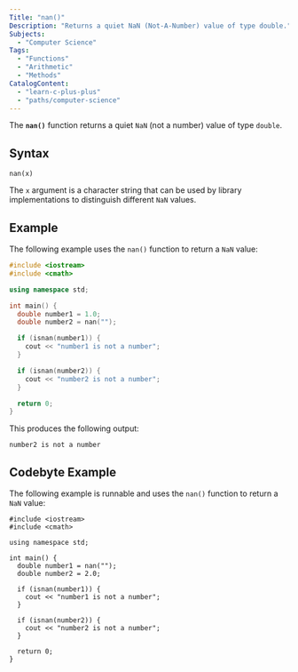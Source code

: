```yaml
---
Title: "nan()"
Description: "Returns a quiet NaN (Not-A-Number) value of type double."
Subjects:
  - "Computer Science"
Tags:
  - "Functions"
  - "Arithmetic"
  - "Methods"
CatalogContent:
  - "learn-c-plus-plus"
  - "paths/computer-science"
---
```


The **`nan()`** function returns a quiet `NaN` (not a number) value of type `double`.

## Syntax

```pseudo
nan(x)
```

The `x` argument is a character string that can be used by library implementations to distinguish different `NaN` values.

## Example

The following example uses the `nan()` function to return a `NaN` value:

```cpp
#include <iostream>
#include <cmath>

using namespace std;

int main() {
  double number1 = 1.0;
  double number2 = nan("");

  if (isnan(number1)) {
    cout << "number1 is not a number";
  }

  if (isnan(number2)) {
    cout << "number2 is not a number";
  }

  return 0;
}
```

This produces the following output:

```shell
number2 is not a number
```

## Codebyte Example

The following example is runnable and uses the `nan()` function to return a `NaN` value:

```codebyte/cpp
#include <iostream>
#include <cmath>

using namespace std;

int main() {
  double number1 = nan("");
  double number2 = 2.0;

  if (isnan(number1)) {
    cout << "number1 is not a number";
  }

  if (isnan(number2)) {
    cout << "number2 is not a number";
  }

  return 0;
}
```
